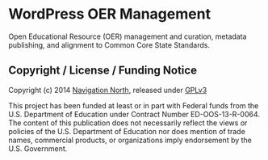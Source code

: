 WordPress OER Management
=========================================================

Open Educational Resource (OER) management and curation, metadata publishing, and alignment to Common Core State Standards.


## Copyright / License / Funding Notice

Copyright (c) 2014 [Navigation North](http://navigationnorth.com), released under [GPLv3](LICENSE)

This project has been funded at least or in part with Federal funds from the U.S. Department of Education under Contract Number ED-OOS-13-R-0064. The content of this publication does not necessarily reflect the views or policies of the U.S. Department of Education nor does mention of trade names, commercial products, or organizations imply endorsement by the U.S. Government.
